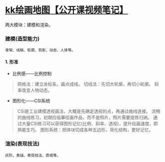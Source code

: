 # [kk绘画地图【公开课视频笔记】](https://github.com/erhuChenChen/thinking-issueblog/issues/2)

两大模块：建模和渲染。


### 建模(造型能力)
`骨架、线稿、轮廓、剪影、动态、人体等。`
#### 1. 形准
- 比例感——比例控制
> 网格法：建立坐标系，画点成线。
> 切线法：先切大轮廓，再切小轮廓。
> 斜率改变人物动态。
- 图形化——CSI系统
> CSI是工业建模透视画法，大概是先确定透视的点，再通过曲线连接。
> 流畅的曲线练习，初期应临摹绘画作品，而不是照片，照片需要提炼归纳。
> 通过大量CSI练习可以获得图形记忆(比例、斜率、透视)，提升绘画速度，即熟能生巧。
> 图形系统：把体块切成各种五边形，简化结构，更好记忆。


### 渲染(表现技法)
`灰阶、素描、表现技法、质感等。`